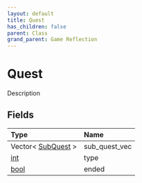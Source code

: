 ```yaml
---
layout: default
title: Quest
has_children: false
parent: Class
grand_parent: Game Reflection
---
```

# Quest
Description 

## Fields
| Type | Name |
|:-------------|:--------------|
| Vector< [SubQuest](/game-reflection/classes/sub_quest.md) > | sub_quest_vec |
| [int](/game-reflection/enums/int.md) | type |
| [bool](/game-reflection/components/bool.md) | ended |
